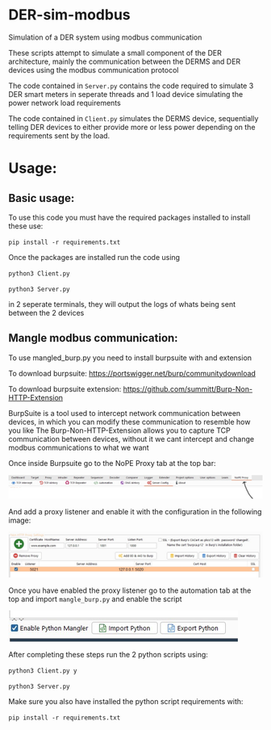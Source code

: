# DER-sim-modbus
Simulation of a DER system using modbus communication

These scripts attempt to simulate a small component of the DER architecture, mainly the communication between the DERMS and DER devices using the modbus communication protocol

The code contained in `Server.py` contains the code required to simulate 3 DER smart meters in seperate threads and 1 load device simulating the power network load requirements

The code contained in `Client.py` simulates the DERMS device, sequentially telling DER devices to either provide more or less power depending on the requirements sent by the load.

# Usage:

## Basic usage:
To use this code you must have the required packages installed to install these use:

`pip install -r requirements.txt`

Once the packages are installed run the code using

`python3 Client.py`

`python3 Server.py` 

in 2 seperate terminals, they will output the logs of whats being sent between the 2 devices

## Mangle modbus communication:
To use mangled_burp.py you need to install burpsuite with and extension

To download burpsuite: https://portswigger.net/burp/communitydownload

To download burpsuite extension: https://github.com/summitt/Burp-Non-HTTP-Extension

BurpSuite is a tool used to intercept network communication between devices, in which you can modify these communication to resemble how you like
The Burp-Non-HTTP-Extension allows you to capture TCP communication between devices, without it we cant intercept and change modbus communications to what we want

Once inside Burpsuite go to the NoPE Proxy tab at the top bar:

![NoPE Proxy Tab](https://raw.githubusercontent.com/TeddyCom1/DER-sim-modbus/main/Pictures/NoPE_proxy_top_bar.jpg)

And add a proxy listener and enable it with the configuration in the following image:

![NoPE Proxy Settings](https://raw.githubusercontent.com/TeddyCom1/DER-sim-modbus/main/Pictures/NoPE_proxy_proxy_setting.jpg)

Once you have enabled the proxy listener go to the automation tab at the top and import `mangle_burp.py` and enable the script

![Python Mangler](https://raw.githubusercontent.com/TeddyCom1/DER-sim-modbus/main/Pictures/import_python_mangler.jpg)

After completing these steps run the 2 python scripts using:

`python3 Client.py y`

`python3 Server.py`

Make sure you also have installed the python script requirements with:

`pip install -r requirements.txt`

